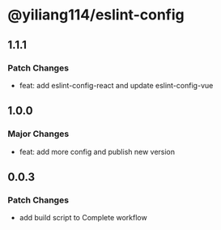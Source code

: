 # @yiliang114/eslint-config

## 1.1.1

### Patch Changes

- feat: add eslint-config-react and update eslint-config-vue

## 1.0.0

### Major Changes

- feat: add more config and publish new version

## 0.0.3

### Patch Changes

- add build script to Complete workflow
